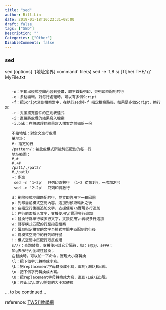 ```yaml
---
title: "sed"
author: Bill.Lin
date: 2019-01-18T10:23:31+08:00
draft: false
tags: ["SED"]
Description: ""
Categories: ["Other"]
DisableComments: false
---
```


### sed

sed [options] '[地址定界] command' file(s)
sed 	-e	'1,8	s/	[Tt]he/	THE/	g'	MyFile.txt 

```

   -n：不輸出模式空間內容到螢幕，即不自動列印，只列印匹配到的行
   -e：多點編輯，對每行處理時，可以有多個Script
   -f：把Script寫到檔案當中，在執行sed時-f 指定檔案路徑，如果是多個Script，換行寫
   -r：支援擴充套件的正則表達式
   -i：直接將處理的結果寫入檔案
   -i.bak：在將處理的結果寫入檔案之前備份一份
   
   不給地址：對全文進行處理
   單地址：
   #: 指定的行
   /pattern/：被此處模式所能夠匹配到的每一行
   地址範圍：
   #,#
   #,+#
   /pat1/,/pat2/
   #,/pat1/
   ~：步進
    sed -n '1~2p'  只列印奇數行 （1~2 從第1行，一次加2行）
    sed -n '2~2p'  只列印偶數行

```

```
   d：刪除模式空間匹配的行，並立即啓用下一輪回圈
   p：列印當前模式空間內容，追加到預設輸出之後
   a：在指定行後面追加文字，支援使用\n實現多行追加
   i：在行前面插入文字，支援使用\n實現多行追加
   c：替換行爲單行或多行文字，支援使用\n實現多行追加
   w：儲存模式匹配的行至指定檔案
   r：讀取指定檔案的文字至模式空間中匹配到的行後
   =：爲模式空間中的行列印行號
   !：模式空間中匹配行取反處理
   s///：查詢替換，支援使用其它分隔符，如：s@@@，s###；
   加g表示行內全域性替換；
   在替換時，可以加一下命令，實現大小寫轉換
   \l：把下個字元轉換成小寫。
   \L：把replacement字母轉換成小寫，直到\U或\E出現。
   \u：把下個字元轉換成大寫。
   \U：把replacement字母轉換成大寫，直到\L或\E出現。
   \E：停止以\L或\U開始的大小寫轉換
 ```


... to be continued...


reference: 
   <a href="https://tw511.com/a/01/11537.html" alt="TW511教學網" target="_blank">TW511教學網</a>


